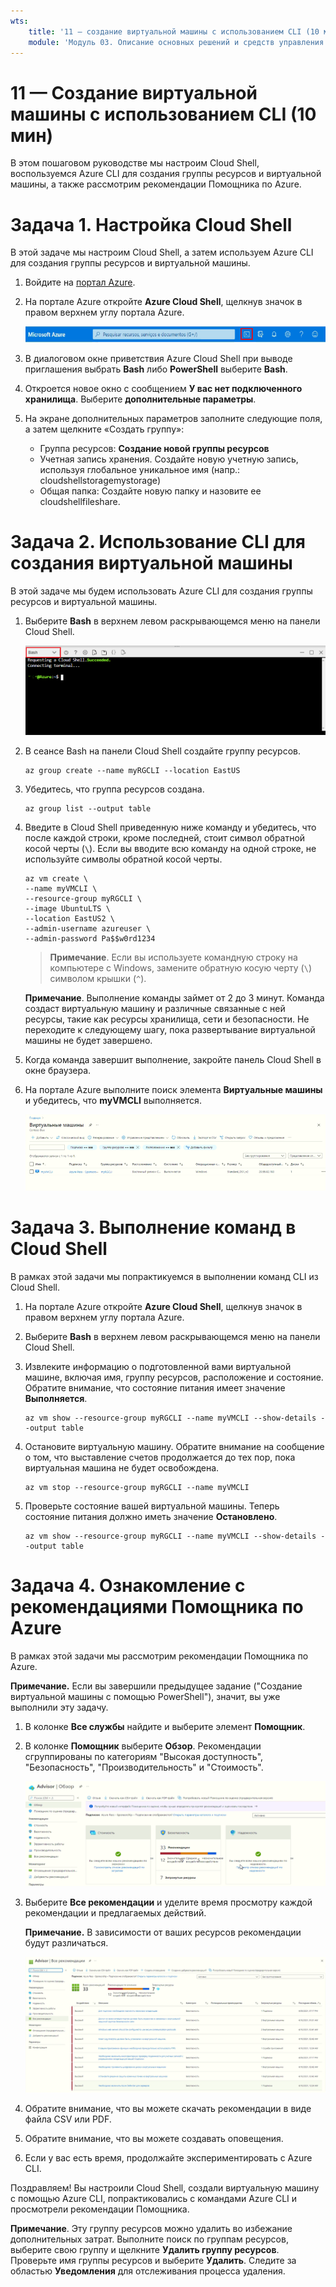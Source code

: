 ```yaml
---
wts:
    title: '11 — создание виртуальной машины с использованием CLI (10 мин)'
    module: 'Модуль 03. Описание основных решений и средств управления'
---
```

# 11 — Создание виртуальной машины с использованием CLI (10 мин)

В этом пошаговом руководстве мы настроим Cloud Shell, воспользуемся Azure CLI для создания группы ресурсов и виртуальной машины, а также рассмотрим рекомендации Помощника по Azure. 

# Задача 1. Настройка Cloud Shell 

В этой задаче мы настроим Cloud Shell, а затем используем Azure CLI для создания группы ресурсов и виртуальной машины.  

1. Войдите на [портал Azure](https://portal.azure.com).

2. На портале Azure откройте **Azure Cloud Shell**, щелкнув значок в правом верхнем углу портала Azure.

    ![Снимок экрана: значок Azure Cloud Shell на портале Azure.](../images/1002.png)
   
3. В диалоговом окне приветствия Azure Cloud Shell при выводе приглашения выбрать **Bash** либо **PowerShell** выберите **Bash**. 

4. Откроется новое окно с сообщением **У вас нет подключенного хранилища**. Выберите **дополнительные параметры**.

5. На экране дополнительных параметров заполните следующие поля, а затем щелкните «Создать группу»:
    - Группа ресурсов: **Создание новой группы ресурсов**
    - Учетная запись хранения. Создайте новую учетную запись, используя глобальное уникальное имя (напр.: cloudshellstoragemystorage)
    - Общая папка: Создайте новую папку и назовите ее cloudshellfileshare.


# Задача 2. Использование CLI для создания виртуальной машины

В этой задаче мы будем использовать Azure CLI для создания группы ресурсов и виртуальной машины.

1. Выберите **Bash** в верхнем левом раскрывающемся меню на панели Cloud Shell.

    ![Снимок экрана: Azure Cloud Shell на портале Azure с выделенным раскрывающимся списком Bash.](../images/1002a.png)

2. В сеансе Bash на панели Cloud Shell создайте группу ресурсов. 

    ```cli
    az group create --name myRGCLI --location EastUS
    ```

3. Убедитесь, что группа ресурсов создана.

    ```cli
    az group list --output table
    ```

4. Введите в Cloud Shell приведенную ниже команду и убедитесь, что после каждой строки, кроме последней, стоит символ обратной косой черты (`\`). Если вы вводите всю команду на одной строке, не используйте символы обратной косой черты. 

    ```cli
    az vm create \
    --name myVMCLI \
    --resource-group myRGCLI \
    --image UbuntuLTS \
    --location EastUS2 \
    --admin-username azureuser \
    --admin-password Pa$$w0rd1234
    ```

    >**Примечание**. Если вы используете командную строку на компьютере с Windows, замените обратную косую черту (`\`) символом крышки (`^`).

    **Примечание**. Выполнение команды займет от 2 до 3 минут. Команда создаст виртуальную машину и различные связанные с ней ресурсы, такие как ресурсы хранилища, сети и безопасности. Не переходите к следующему шагу, пока развертывание виртуальной машины не будет завершено. 

5. Когда команда завершит выполнение, закройте панель Cloud Shell в окне браузера.

6. На портале Azure выполните поиск элемента **Виртуальные машины** и убедитесь, что **myVMCLI** выполняется.

    ![Снимок экрана: страница виртуальных машин с myVMPS в выполняемом состоянии.](../images/1101.png)


# Задача 3. Выполнение команд в Cloud Shell

В рамках этой задачи мы попрактикуемся в выполнении команд CLI из Cloud Shell. 

1. На портале Azure откройте **Azure Cloud Shell**, щелкнув значок в правом верхнем углу портала Azure.

2. Выберите **Bash** в верхнем левом раскрывающемся меню на панели Cloud Shell.

3. Извлеките информацию о подготовленной вами виртуальной машине, включая имя, группу ресурсов, расположение и состояние. Обратите внимание, что состояние питания имеет значение **Выполняется**.

    ```cli
    az vm show --resource-group myRGCLI --name myVMCLI --show-details --output table 
    ```

4. Остановите виртуальную машину. Обратите внимание на сообщение о том, что выставление счетов продолжается до тех пор, пока виртуальная машина не будет освобождена. 

    ```cli
    az vm stop --resource-group myRGCLI --name myVMCLI
    ```

5. Проверьте состояние вашей виртуальной машины. Теперь состояние питания должно иметь значение **Остановлено**.

    ```cli
    az vm show --resource-group myRGCLI --name myVMCLI --show-details --output table 
    ```

# Задача 4. Ознакомление с рекомендациями Помощника по Azure

В рамках этой задачи мы рассмотрим рекомендации Помощника по Azure.

   **Примечание.** Если вы завершили предыдущее задание ("Создание виртуальной машины с помощью PowerShell"), значит, вы уже выполнили эту задачу. 

1. В колонке **Все службы** найдите и выберите элемент **Помощник**. 

2. В колонке **Помощник** выберите **Обзор**. Рекомендации сгруппированы по категориям "Высокая доступность", "Безопасность", "Производительность" и "Стоимость". 

    ![Снимок экрана: страница "Обзор" Помощника. ](../images/1103.png)

3. Выберите **Все рекомендации** и уделите время просмотру каждой рекомендации и предлагаемых действий. 

    **Примечание.** В зависимости от ваших ресурсов рекомендации будут различаться. 

    ![Снимок экрана: страница "Все рекомендации" Помощника. ](../images/1104.png)

4. Обратите внимание, что вы можете скачать рекомендации в виде файла CSV или PDF. 

5. Обратите внимание, что вы можете создавать оповещения. 

6. Если у вас есть время, продолжайте экспериментировать с Azure CLI. 

Поздравляем! Вы настроили Cloud Shell, создали виртуальную машину с помощью Azure CLI, попрактиковались с командами Azure CLI и просмотрели рекомендации Помощника.

**Примечание**. Эту группу ресурсов можно удалить во избежание дополнительных затрат. Выполните поиск по группам ресурсов, выберите свою группу и щелкните **Удалить группу ресурсов**. Проверьте имя группы ресурсов и выберите **Удалить**. Следите за областью **Уведомления** для отслеживания процесса удаления.
